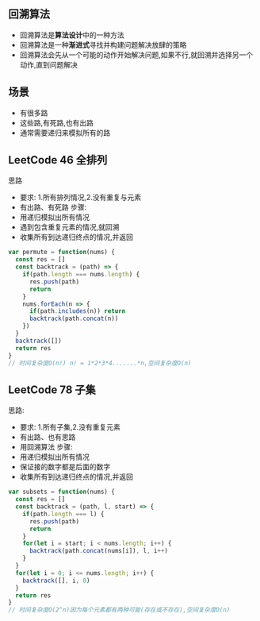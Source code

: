 ## 回溯算法
- 回溯算法是**算法设计**中的一种方法
- 回溯算法是一种**渐进式**寻找并构建问题解决放肆的策略
- 回溯算法会先从一个可能的动作开始解决问题,如果不行,就回溯并选择另一个动作,直到问题解决
## 场景
- 有很多路
- 这些路,有死路,也有出路
- 通常需要递归来模拟所有的路
## LeetCode 46 全排列
思路
- 要求: 1.所有排列情况,2.没有重复与元素
- 有出路、有死路
步骤:
- 用递归模拟出所有情况
- 遇到包含重复元素的情况,就回溯
- 收集所有到达递归终点的情况,并返回
```js
var permute = function(nums) {
  const res = []
  const backtrack = (path) => {
    if(path.length === nums.length) {
      res.push(path)
      return
    }
    nums.forEach(n => {
      if(path.includes(n)) return
      backtrack(path.concat(n))
    })
  }
  backtrack([])
  return res
}
// 时间复杂度O(n!) n! = 1*2*3*4.......*n,空间复杂度O(n)
```
## LeetCode 78 子集
思路:
- 要求: 1.所有子集,2.没有重复元素
- 有出路、也有思路
- 用回溯算法
步骤:
- 用递归模拟出所有情况
- 保证接的数字都是后面的数字
- 收集所有到达递归终点的情况,并返回
```js
var subsets = function(nums) {
  const res = []
  const backtrack = (path, l, start) => {
    if(path.length === l) {
      res.push(path)
      return
    }
    for(let i = start; i < nums.length; i++) {
      backtrack(path.concat(nums[i]), l, i++)
    }
  }
  for(let i = 0; i <= nums.length; i++) {
    backtrack([], i, 0)
  }
  return res
}
// 时间复杂度O(2^n)因为每个元素都有两种可能(存在或不存在),空间复杂度O(n)
```